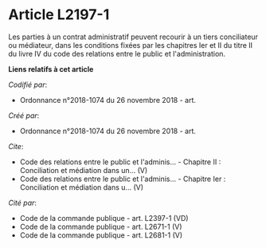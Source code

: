 # Article L2197-1

Les parties à un contrat administratif peuvent recourir à un tiers conciliateur ou médiateur, dans les conditions fixées par
les chapitres Ier et II du titre II du livre IV du code des relations entre le public et l'administration.

**Liens relatifs à cet article**

_Codifié par_:

  - Ordonnance n°2018-1074 du 26 novembre 2018 - art.

_Créé par_:

  - Ordonnance n°2018-1074 du 26 novembre 2018 - art.

_Cite_:

  - Code des relations entre le public et l'adminis... -  Chapitre II : Conciliation et médiation dans un... (V)
  - Code des relations entre le public et l'adminis... -  Chapitre Ier : Conciliation et médiation dans u... (V)

_Cité par_:

  - Code de la commande publique - art. L2397-1 (VD)
  - Code de la commande publique - art. L2671-1 (V)
  - Code de la commande publique - art. L2681-1 (V)
